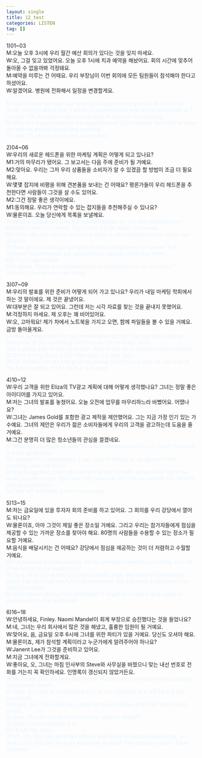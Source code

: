 ```yaml
---
layout: single
title: 12_test
categories: LISTEN
tag: []
---
```



1)01~03   
M:오늘 오후 3시에 우리 월간 예산 회의가 있다는 것을 잊지 마세요.   
W:오, 그걸 잊고 있었어요. 오늘 오후 1시에 치과 예약을 해놨어요. 회의 시간에 맞추어 돌아올 수 없을까봐 걱정돼요.   
M:예약을 미루는 건 어때요. 우리 부장님이 이번 회의에 모든 팀원들이 참석해야 한다고 하셨어요.   
W:알겠어요. 병원에 전화해서 일정을 변경할게요.   
<span style="color:#E8F5FF">   
M:Don't forget we have our monthly budget meeting today at 3 o'clock.   
W:Oh, I forgot about that. I made an appointment with my dentist today at 1 o'clock. I'm worried I might not be back in time for the meeting.   
M:Why don't you postpone the appointment? Our manager said that all team memebers should attend this meeting.   
W:I see. I'll call the clinic and reschedule.   
</span>
   
2)04~06   
W:우리의 새로운 헤드폰을 위한 마케팅 계획은 어떻게 되고 있나요?   
M1:거의 마무리가 됐어요. 그 보고서는 다음 주에 준비가 될 거예요.   
M2:맞아요. 우리는 그저 우리 상품들을 소비자가 알 수 있겠끔 할 방법이 조금 더 필요해요.   
W:몇몇 잡지에 비평을 위해 견본품을 보내는 건 어때요? 평론가들이 우리 헤드폰을 추천한다면 사람들이 그것을 살 수도 있어요.   
M2:그건 정말 좋은 생각이에요.   
M1:동의해요. 우리가 연락할 수 있는 잡지들을 추천해주실 수 있나요?   
W:물론이죠. 오늘 당신에게 목록을 보낼께요.   
<span style="color:#E8F5FF">
W:What's happening with the marketing plan for our new headphones?   
M1:We're almost finished. The report will be ready next week.   
M2:Sure, We just need a few more ways to let customers know about our product.   
W:How about sending a samples to some magazines for review? If a reviewer recommends our headphones, people might buy them.   
M2:That's good idea.   
M1:I agree. Could you recommend any magazines for us to contact?   
W:Sure. I'll send you a list today.   
</span>

3)07~09   
M:우리의 발표를 위한 준비가 어떻게 되어 가고 있나요? 우리가 내일 마케팅 학회에서 하는 것 말이에요. 제 것은 끝냈어요.   
W:대부분은 잘 되고 있어요. 그런데 저는 시각 자료를 찾는 것을 끝내지 못했어요.   
M:걱정하지 마세요. 제 오후는 꽤 비어있어요.   
W:오, 고마워요! 제가 차에서 노트북을 가지고 오면, 함께 파일들을 볼 수 있을 거예요. 금방 돌아올게요.   
<span style="color:#E8F5FF">
M:How is preparation for our presentation going? The one we're giving tomorrow at the marketing conference. I've finished mine.   
W:It's going well for the most part. But I'm not done finding visual materials.   
M:Don't worry about it. My afternoon is pretty open.   
W:Oh, thanks! Let me just grab my laptop from the car and we can look at the files together. I'll be back in a minute.   
</span>

4)10~12   
W:우리 고객을 위한 Eliza의 TV광고 계획에 대해 어떻게 생각했나요? 그녀는 정말 좋은 아이디어를 가지고 있어요.   
M:저는 그녀의 발표를 놓쳤어요. 오늘 오전에 업무를 마무리하느라 바빴어요. 어땠나요?   
W:그녀는 James Gold를 포함한 광고 제작을 제안했어요. 그는 지금 가장 인기 있는 가수예요. 그녀의 제안은 우리가 젊은 소비자들에게 우리의 고객을 광고하는데 도움을 줄 거예요.   
M:그건 분명히 더 많은 청소년들의 관심을 끌겠네요.   
<span style="color:#E8F5FF">
W:What did you think of Eliza TV advertisement plan for our client? She had a really good idea.   
M:I missed her presentation. I was busy finishing an assignment this morning. How did it go?   
W:She suggested creating commercial that include James Gold. He's the most popular singer right now. Her proposal will help us market our client to young consumers.   
M:That will definitely attract more teens.   
</span>

5)13~15   
M:저는 금요일에 있을 투자자 회의 준비를 하고 있어요. 그 회의를 우리 강당에서 열어도 되나요?   
W:물론이죠, 아마 그것이 제일 좋은 장소일 거예요. 그리고 우리는 참가자들에게 점심을 제공할 수 있는 가까운 장소를 찾아야 해요. 80명의 사람들을 수용할 수 있는 장소가 필요할 거예요.   
M:음식을 배달시키는 건 어때요? 강당에서 점심을 제공하는 것이 더 저렴하고 수월할 거예요.   
<span style="color:#E8F5FF">
M:I'm working on preparations for the investor's meeting on Friday. Is it OK if we hold it in our auditorium?   
W:Sure, That's probably the best location. Also, we need to find nearby place that can host lunch for the attendees. We will need a place that can hold 80 people.   
M:What about having food delivered? It might be cheaper and easier to serve lunch in the auditorum.   
</span>

6)16~18   
W:안녕하세요, Finley. Naomi Mandel이 회계 부장으로 승진했다는 것을 들었나요?   
M:네, 그녀는 우리 회사에서 많은 것을 해냈고, 훌륭한 임원이 될 거예요.   
W:맞아요, 음, 금요일 오후 6시에 그녀를 위한 파티가 있을 거예요. 당신도 오셔야 해요.   
M:물론이죠, 제가 참석할 계획이라고 누군가에게 알려주어야 하나요?   
W:Janent Lee가 그것을 준비하고 있어요.   
M:지금 그녀에게 전화할게요.   
W:좋아요, 오, 그녀는 마침 인사부의 Steve와 사무실을 바꿨으니 맞는 내선 번호로 전화를 거는지 꼭 확인하세요. 인명록이 갱신되지 않았거든요.
<span style="color:#E8F5FF">   
W:Hi, Finley. Did you hear that Naomi Mandel was promoted to accounting department head?   
M:Yeah. She has accomplished a lot in our company and will be a great executive.   
W:Right, Um, There will be a party for her on Friday at 6 P.M. You should come.   
M:Sure, Should I notify someone that I plan to attend?   
W:Janet Lee is organizing it.   
M:I'll call her now.   
W:OK. Oh, She just switched offices with Steve in Human Resources, so make sure you dial the right extension number. The directory hasn't been updated.   
</span>



